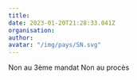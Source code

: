 ```yaml
---
title: 
date: 2023-01-20T21:28:33.041Z
organisation: 
author: 
avatar: "/img/pays/SN.svg"
---
```


Non au 3ème mandat
Non au procès 
